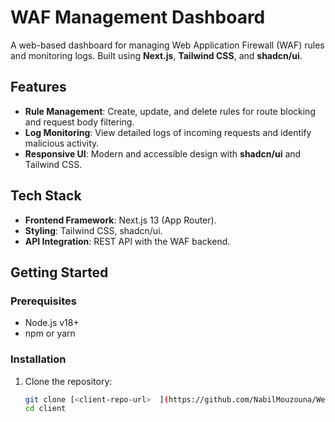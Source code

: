 # WAF Management Dashboard  

A web-based dashboard for managing Web Application Firewall (WAF) rules and monitoring logs. Built using **Next.js**, **Tailwind CSS**, and **shadcn/ui**.  

## Features  
- **Rule Management**: Create, update, and delete rules for route blocking and request body filtering.  
- **Log Monitoring**: View detailed logs of incoming requests and identify malicious activity.  
- **Responsive UI**: Modern and accessible design with **shadcn/ui** and Tailwind CSS.  

## Tech Stack  
- **Frontend Framework**: Next.js 13 (App Router).  
- **Styling**: Tailwind CSS, shadcn/ui.  
- **API Integration**: REST API with the WAF backend.  

## Getting Started  

### Prerequisites  
- Node.js v18+  
- npm or yarn  

### Installation  
1. Clone the repository:  
   ```bash  
   git clone [<client-repo-url>  ](https://github.com/NabilMouzouna/Web-App-Firewall-client.git)
   cd client  
